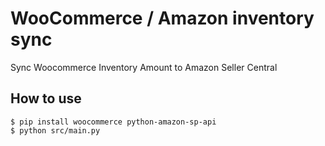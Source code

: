 # WooCommerce / Amazon inventory sync

Sync Woocommerce Inventory Amount to Amazon Seller Central

## How to use

    $ pip install woocommerce python-amazon-sp-api
    $ python src/main.py
